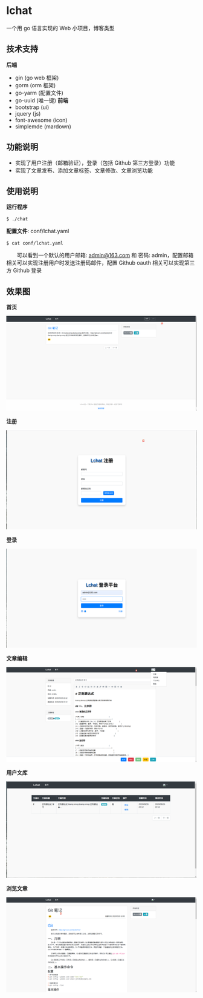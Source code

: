  # lchat
一个用 go 语言实现的 Web 小项目，博客类型


## 技术支持
**后端**
- gin (go web 框架)
- gorm (orm 框架)
- go-yarm (配置文件)
- go-uuid (唯一键)
**前端**
- bootstrap (ui)
- jquery (js)
- font-awesome (icon)
- simplemde (mardown)

## 功能说明
- 实现了用户注册（邮箱验证），登录（包括 Github 第三方登录）功能
- 实现了文章发布、添加文章标签、文章修改、文章浏览功能

## 使用说明
**运行程序**
```console
$ ./chat
```
**配置文件**: conf/lchat.yaml
```console
$ cat conf/lchat.yaml
```
&emsp;&emsp;可以看到一个默认的用户邮箱: admin@163.com 和 密码: admin，配置邮箱相关可以实现注册用户时发送注册码邮件，配置 Github oauth 相关可以实现第三方 Github 登录

## 效果图

**首页**

![](./data/images/index.png)

**注册**

![](./data/images/register.png)

**登录**

![](./data/images/login.png)

**文章编辑**

![](./data/images/post_edit.png)

**用户文库**

![](./data/images/user_posts.png)

**浏览文章**

![](./data/images/post.png)

